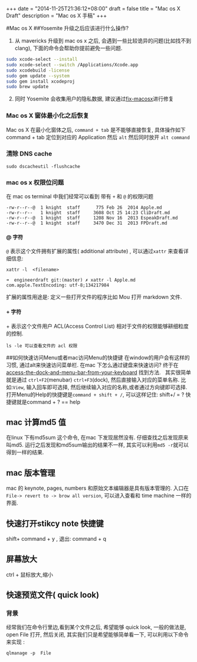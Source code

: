 +++
date = "2014-11-25T21:36:12+08:00"
draft = false
title = "Mac os X Draft"
description = "Mac os X 手稿"
+++

#Mac os X
##Yosemite 升级之后应该进行什么操作?  
1. 从 mavericks 升级到 mac os x 之后, 会遇到一些比较诡异的问题(比如找不到 clang), 下面的命令会帮助你提前避免一些问题. 

```bash
sudo xcode-select --install  
sudo xcode-select --switch /Applications/Xcode.app   
sudo xcodebuild -license  
sudo gem update --system  
sudo gem install xcodeproj   
sudo brew update   
```
<!--more-->

2. 同时 Yosemite 会收集用户的隐私数据, 建议通过[fix-macosx](https://fix-macosx.com/)进行修复


### Mac os X 窗体最小化之后恢复  
Mac os X 在最小化窗体之后, `command + tab` 是不能够直接恢复, 具体操作如下   
command + tab 定位到对应的 Application 然后 `alt` 然后同时放开 `alt command`


### 清除 DNS cache

	sudo dscacheutil -flushcache
	

### mac os x 权限位问题
在 mac os terminal 中我们经常可以看到 带有 `+`  和  `@`  的权限问题 

	-rw-r--r--@  1 knight  staff      775 Feb 26  2014 Apple.md
	-rw-r--r--   1 knight  staff     3608 Oct 25 14:23 CliDraft.md
	-rw-r--r--@  1 knight  staff     1208 Nov 16  2013 EspeakDraft.md
	-rw-r--r--@  1 knight  staff     3470 Dec 31  2013 FPDraft.md
	
#### @ 字符
`@` 表示这个文件拥有扩展的属性( additional attribute) , 可以通过`xattr` 来查看详细信息: 
	
	xattr -l  <filename> 
	
	➜  engineerdraft git:(master) ✗ xattr -l Apple.md
	com.apple.TextEncoding: utf-8;134217984
	
扩展的属性用途是: 定义一些打开文件的程序比如 Mou 打开 markdown 文件.    

#### + 字符
\+ 表示这个文件用户 ACL(Access Control List) 相对于文件的权限能够耕细粒度的控制.  

	
	ls -le 可以查看文件的 acl 权限
	
##如何快速访问Menu或者mac访问Menu的快捷键
在window的用户会有这样的习惯, 通过alt来快速访问菜单栏. 在mac 下怎么通过键盘来快速访问? 
终于在[access-the-dock-and-menu-bar-from-your-keyboard](http://lifehacker.com/321595/access-the-dock-and-menu-bar-from-your-keyboard) 找到方法.    
其实很简单就是通过 `ctrl+F2`(menubar) `ctrl+F3`(dock), 然后直接输入对应的菜单名称. 比如:`View`, 输入回车即可选择, 然后继续输入对应的名称,或者通过方向键即可选择.
打开Menu的Help的快捷键是`command + shift + /`, 可以这样记住: shift+/ = ?  快捷键就是command + ? == help
## mac 计算md5 值
在linux 下有md5sum 这个命令, 在mac 下发现居然没有. 仔细查找之后发现原来叫md5. 运行之后发现和md5sum输出的结果不一样, 其实可以利用`md5 -r`就可以得到一样的结果.


## mac 版本管理  
mac 的 keynote, pages, numbers 和原始文本编辑器是具有版本管理的. 入口在`File-> revert to -> brow all version`, 可以进入查看和 time machine 一样的界面.

## 快速打开stikcy note 快捷键
shift+ command + y ,  退出:  command + q

## 屏幕放大
ctrl + 鼠标放大,缩小 

## 快速预览文件( quick look)
### 背景
经常我们在命令行里边,看到某个文件之后, 希望能够 quick look, 一般的做法是, open File 打开, 然后关闭, 其实我们只是希望能够简单看一下, 可以利用以下命令来实现 :

	qlmanage -p  File